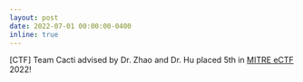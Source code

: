 ```yaml
---
layout: post
date: 2022-07-01 00:00:00-0400
inline: true
---
```


[CTF] Team Cacti advised by Dr. Zhao and Dr. Hu placed 5th in [MITRE eCTF](https://ectf.mitre.org) 2022! 